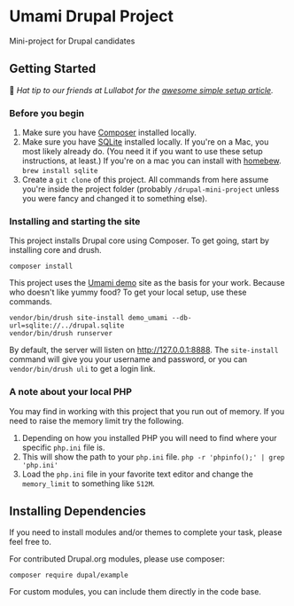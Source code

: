 # Umami Drupal Project
Mini-project for Drupal candidates

## Getting Started
:tophat: _Hat tip to our friends at Lullabot for the [awesome simple setup article](https://www.lullabot.com/articles/the-simplest-path-to-a-drupal-local-environment)._

### Before you begin
1. Make sure you have [Composer](https://getcomposer.org/download/) installed locally.
2. Make sure you have [SQLite](https://sqlite.org/download.html) installed locally. If you're on a Mac, you most likely already do. (You need it if you want to use these setup instructions, at least.) If you're on a mac you can install with [homebew](https://brew.sh/). `brew install sqlite`
3. Create a `git clone` of this project. All commands from here assume you're inside the project folder (probably `/drupal-mini-project` unless you were fancy and changed it to something else).

### Installing and starting the site
This project installs Drupal core using Composer. To get going, start by installing core and drush.

```shell
composer install
```

This project uses the [Umami demo](https://www.drupal.org/docs/umami-drupal-demonstration-installation-profile) site as the basis for your work. Because who doesn't like yummy food? To get your local setup, use these commands.

```shell
vendor/bin/drush site-install demo_umami --db-url=sqlite://../drupal.sqlite
vendor/bin/drush runserver
```

By default, the server will listen on http://127.0.0.1:8888. The `site-install` command will give you your username and password, or you can `vendor/bin/drush uli` to get a login link.

### A note about your local PHP
You may find in working with this project that you run out of memory. If you need to raise the memory limit try the following.

1. Depending on how you installed PHP you will need to find where your specific `php.ini` file is.
1. This will show the path to your `php.ini` file. `php -r 'phpinfo();' | grep 'php.ini'`
1. Load the `php.ini` file in your favorite text editor and change the `memory_limit` to something like `512M`.

## Installing Dependencies

If you need to install modules and/or themes to complete your task, please feel free to.  

For contributed Drupal.org modules, please use composer:

`composer require dupal/example`

For custom modules, you can include them directly in the code base.
